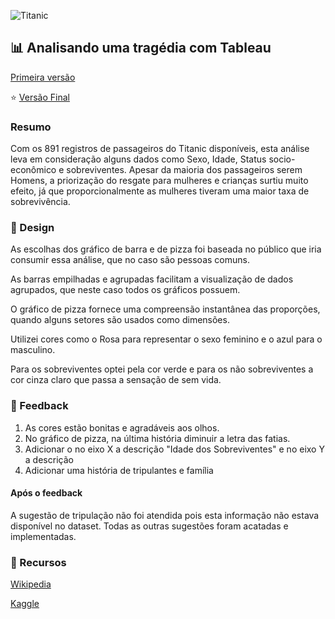 ![Titanic](https://vignette.wikia.nocookie.net/universe-of-smash-bros-lawl/images/d/d5/2361_titanic-prev.png/revision/latest?cb=20150403042347)

## :bar_chart: Analisando uma tragédia com Tableau

[Primeira versão](https://public.tableau.com/views/UdacityDataScienceII-Project/Titanic-Anlise?:embed=y&:display_count=yes)

:star: [Versão Final](https://public.tableau.com/views/UdacityDataScienceII-ProjectFinal/Titanic-Anlise?:embed=y&:display_count=yes)

### Resumo

Com os 891 registros de passageiros do Titanic disponíveis, esta análise leva em consideração
alguns dados como Sexo, Idade, Status socio-econômico e sobreviventes. Apesar da maioria dos passageiros
serem Homens, a priorização do resgate para mulheres e crianças surtiu muito efeito, já que proporcionalmente
as mulheres tiveram uma maior taxa de sobrevivência.


### :art: Design

As escolhas dos gráfico de barra e de pizza foi baseada no público que iria consumir essa análise,
que no caso são pessoas comuns.

As barras empilhadas e agrupadas facilitam a visualização de dados agrupados, que neste caso todos os gráficos possuem.

O gráfico de pizza fornece uma compreensão instantânea das proporções, quando alguns setores são usados como dimensões.

Utilizei cores como o Rosa para representar o sexo feminino e o azul para o masculino.

Para os sobreviventes optei pela cor verde e para os não sobreviventes a cor cinza claro que passa a sensação de sem vida.

### :mega: Feedback

1. As cores estão bonitas e agradáveis aos olhos.
2. No gráfico de pizza, na última história diminuir a letra das fatias.
3. Adicionar o no eixo X a descrição "Idade dos Sobreviventes" e no eixo Y a descrição
4. Adicionar uma história de tripulantes e família

#### Após o feedback

A sugestão de tripulação não foi atendida pois esta informação não estava disponível no dataset.
Todas as outras sugestões foram acatadas e implementadas.


### :nut_and_bolt: Recursos

[Wikipedia](https://pt.wikipedia.org/wiki/RMS_Titanic)

[Kaggle](https://www.kaggle.com/c/titanic/data)
